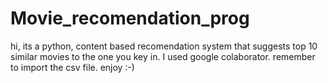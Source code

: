 # Movie_recomendation_prog
hi,
its a python, content based recomendation system that suggests top 10 similar movies to the one you key in.
I used google colaborator.
remember to import the csv file.
enjoy :-)
